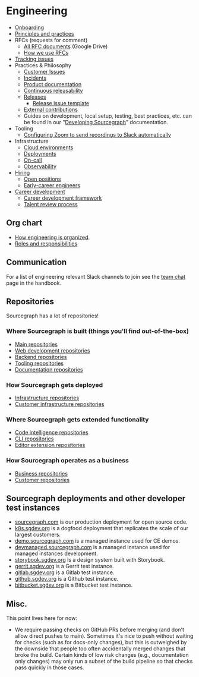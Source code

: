 # Engineering

- [Onboarding](onboarding.md)
- [Principles and practices](principles-and-practices.md)
- RFCs (requests for comment)
  - [All RFC documents](https://drive.google.com/drive/folders/1zP3FxdDlcSQGC1qvM9lHZRaHH4I9Jwwa) (Google Drive)
  - [How we use RFCs](../communication/rfcs/index.md)
- [Tracking issues](tracking_issues.md)
- Practices & Philosophy
  - [Customer Issues](../support/engaging-other-teams.md)
  - [Incidents](incidents/index.md)
  - [Product documentation](product_documentation.md)
  - [Continuous releasability](continuous_releasability.md)
  - [Releases](releases/index.md)
    - [Release issue template](releases/release_issue_template.md)
  - [External contributions](external_contributions.md)
  - Guides on development, local setup, testing, best practices, etc. can be found in our "[Developing Sourcegraph](https://docs.sourcegraph.com/dev)" documentation.
- Tooling
  - [Configuring Zoom to send recordings to Slack automatically](configuring_zoom_recordings_to_slack_automatically.md)
- Infrastructure
  - [Cloud environments](environments.md)
  - [Deployments](deployments/index.md)
  - [On-call](incidents/on_call.md)
  - [Observability](observability/index.md)
- [Hiring](hiring/index.md)
  - [Open positions](hiring/index.md#open-positions)
  - [Early-career engineers](hiring/early-career-engineers.md)
- [Career development](career-development/index.md)
  - [Career development framework](career-development/framework.md)
  - [Talent review process](career-development/talent-review-process.md)

## Org chart

- [How engineering is organized](eng_org.md).
- [Roles and responsibilities](roles.md)

## Communication

For a list of engineering relevant Slack channels to join see the [team chat](../communication/team_chat.md#engineering) page in the handbook.

## Repositories

Sourcegraph has a lot of repositories!

### Where Sourcegraph is built (things you'll find out-of-the-box)

- [Main repositories](https://github.com/sourcegraph?utf8=%E2%9C%93&q=repo-type-main&type=&language=)
- [Web development repositories](https://github.com/sourcegraph?utf8=%E2%9C%93&q=repo-type-web&type=&language=)
- [Backend repositories](https://github.com/sourcegraph?utf8=%E2%9C%93&q=repo-type-backend&type=&language=)
- [Tooling repositories](https://github.com/sourcegraph?utf8=%E2%9C%93&q=repo-type-tooling&type=&language=)
- [Documentation repositories](https://github.com/sourcegraph?utf8=%E2%9C%93&q=repo-type-docs&type=&language=)

### How Sourcegraph gets deployed

- [Infrastructure repositories](https://github.com/sourcegraph?utf8=%E2%9C%93&q=repo-type-infrastructure&type=&language=)
- [Customer infrastructure repositories](https://github.com/sourcegraph?utf8=%E2%9C%93&q=repo-type-infrastructure+repo-type-customer&type=&language=)

### Where Sourcegraph gets extended functionality

- [Code intelligence repositories](https://github.com/sourcegraph?utf8=%E2%9C%93&q=repo-type-codeintel&type=&language=)
- [CLI repositories](https://github.com/sourcegraph?utf8=%E2%9C%93&q=repo-type-cli&type=&language=)
- [Editor extension repositories](https://github.com/sourcegraph?utf8=%E2%9C%93&q=repo-type-editor&type=&language=)

### How Sourcegraph operates as a business

- [Business repositories](https://github.com/sourcegraph?utf8=%E2%9C%93&q=repo-type-business&type=&language=)
- [Customer repositories](https://github.com/sourcegraph?utf8=%E2%9C%93&q=repo-type-customer&type=&language=)

## Sourcegraph deployments and other developer test instances

- [sourcegraph.com](https://sourcegraph.com) is our production deployment for open source code.
- [k8s.sgdev.org](https://k8s.sgdev.org) is a dogfood deployment that replicates the scale of our largest customers.
- [demo.sourcegraph.com](https://demo.sourcegraph.com) is a managed instance used for CE demos.
- [devmanaged.sourcegraph.com](https://devmanaged.sourcegraph.com) is a managed instance used for managed instances development.
- [storybook.sgdev.org](http://storybook.sgdev.org) is a design system built with Storybook.
- [gerrit.sgdev.org](https://gerrit.sgdev.org) is a Gerrit test instance.
- [gitlab.sgdev.org](https://gitlab.sgdev.org) is a Gitlab test instance.
- [github.sgdev.org](https://github.sgdev.org) is a Github test instance.
- [bitbucket.sgdev.org](https://bitbucket.sgdev.org) is a Bitbucket test instance.

## Misc.

This point lives here for now:

- We require passing checks on GitHub PRs before merging (and don't allow direct pushes to main). Sometimes it's nice to push without waiting for checks (such as for docs-only changes), but this is outweighed by the downside that people too often accidentally merged changes that broke the build. Certain kinds of low risk changes (e.g., documentation only changes) may only run a subset of the build pipeline so that checks pass quickly in those cases.
